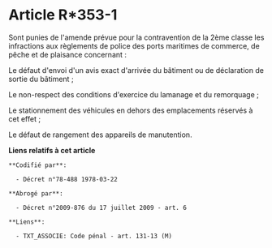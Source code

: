 # Article R*353-1

Sont punies de l'amende prévue pour la contravention de la 2ème classe les infractions aux règlements de police des ports
maritimes de commerce, de pêche et de plaisance concernant :

Le défaut d'envoi d'un avis exact d'arrivée du bâtiment ou de déclaration de sortie du bâtiment ;

Le non-respect des conditions d'exercice du lamanage et du remorquage ;

Le stationnement des véhicules en dehors des emplacements réservés à cet effet ;

Le défaut de rangement des appareils de manutention.

**Liens relatifs à cet article**

	**Codifié par**:

	  - Décret n°78-488 1978-03-22

	**Abrogé par**:

	  - Décret n°2009-876 du 17 juillet 2009 - art. 6

	**Liens**:

	  - TXT_ASSOCIE: Code pénal - art. 131-13 (M)
